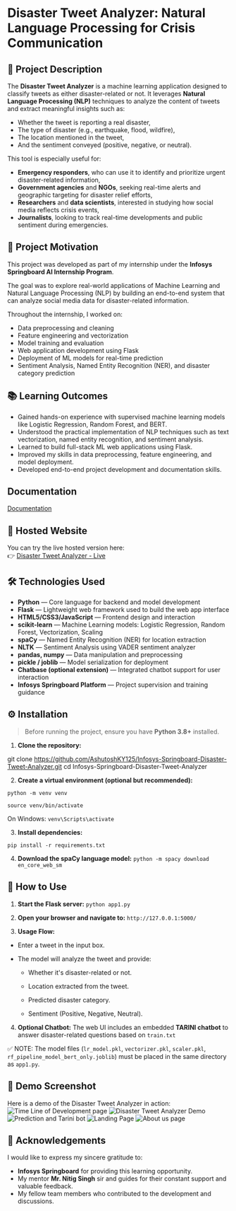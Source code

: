
# Disaster Tweet Analyzer: Natural Language Processing for Crisis Communication 

## 📌 Project Description

The **Disaster Tweet Analyzer** is a machine learning application designed to classify tweets as either disaster-related or not. It leverages **Natural Language Processing (NLP)** techniques to analyze the content of tweets and extract meaningful insights such as:

- Whether the tweet is reporting a real disaster,
- The type of disaster (e.g., earthquake, flood, wildfire),
- The location mentioned in the tweet,
- And the sentiment conveyed (positive, negative, or neutral).

This tool is especially useful for:

- **Emergency responders**, who can use it to identify and prioritize urgent disaster-related information,
- **Government agencies** and **NGOs**, seeking real-time alerts and geographic targeting for disaster relief efforts,
- **Researchers** and **data scientists**, interested in studying how social media reflects crisis events,
- **Journalists**, looking to track real-time developments and public sentiment during emergencies.



## 🎯 Project Motivation

This project was developed as part of my internship under the **Infosys Springboard AI Internship Program**. 

The goal was to explore real-world applications of Machine Learning and Natural Language Processing (NLP) by building an end-to-end system that can analyze social media data for disaster-related information. 

Throughout the internship, I worked on:
- Data preprocessing and cleaning
- Feature engineering and vectorization
- Model training and evaluation
- Web application development using Flask
- Deployment of ML models for real-time prediction
- Sentiment Analysis, Named Entity Recognition (NER), and disaster category prediction

## 📚 Learning Outcomes

- Gained hands-on experience with supervised machine learning models like Logistic Regression, Random Forest, and BERT.
- Understood the practical implementation of NLP techniques such as text vectorization, named entity recognition, and sentiment analysis.
- Learned to build full-stack ML web applications using Flask.
- Improved my skills in data preprocessing, feature engineering, and model deployment.
- Developed end-to-end project development and documentation skills.


## Documentation

[Documentation](https://vitbhopalacin-my.sharepoint.com/:w:/g/personal/ashutoshkumaryadav2022_vitbhopal_ac_in/EQc-FVKrwIdGlMnAt8JVB50BVP7K9xu39HqL86zTXwZc4Q?e=bay0WH)

## 🔗 Hosted Website

You can try the live hosted version here:  
👉 [Disaster Tweet Analyzer - Live](https://disaster-tweet-analyzer.onrender.com/)



## 🛠️ Technologies Used

- **Python** — Core language for backend and model development
- **Flask** — Lightweight web framework used to build the web app interface
- **HTML5/CSS3/JavaScript** — Frontend design and interaction
- **scikit-learn** — Machine Learning models: Logistic Regression, Random Forest, Vectorization, Scaling
- **spaCy** — Named Entity Recognition (NER) for location extraction
- **NLTK** — Sentiment Analysis using VADER sentiment analyzer
- **pandas, numpy** — Data manipulation and preprocessing
- **pickle / joblib** — Model serialization for deployment
- **Chatbase (optional extension)** — Integrated chatbot support for user interaction
- **Infosys Springboard Platform** — Project supervision and training guidance

## ⚙️ Installation

> Before running the project, ensure you have **Python 3.8+** installed.

1. **Clone the repository:**


git clone https://github.com/AshutoshKY125/Infosys-Springboard-Disaster-Tweet-Analyzer.git
cd Infosys-Springboard-Disaster-Tweet-Analyzer

2. **Create a virtual environment (optional but recommended):**

`python -m venv venv`

`source venv/bin/activate`

On Windows: 
`venv\Scripts\activate`

3. **Install dependencies:**

`pip install -r requirements.txt`

4. **Download the spaCy language model:**
`python -m spacy download en_core_web_sm
`

## 🚀 How to Use

1. **Start the Flask server:**
`python app1.py`

2. **Open your browser and navigate to:**
`http://127.0.0.1:5000/`

3. **Usage Flow:**
* Enter a tweet in the input box.

- The model will analyze the tweet and provide:

    - Whether it's disaster-related or not.

    - Location extracted from the tweet.

    - Predicted disaster category.

     - Sentiment (Positive, Negative, Neutral).

4. **Optional Chatbot:**
The web UI includes an embedded **TARINI chatbot** to answer disaster-related questions based on `train.txt`

✅ NOTE:
The model files (`lr_model.pkl`, `vectorizer.pkl`, `scaler.pkl`, `rf_pipeline_model_bert_only.joblib`) must be placed in the same directory as `app1.py`.



    

## 📸 Demo Screenshot

Here is a demo of the Disaster Tweet Analyzer in action:
![Time Line of Development page](/GIFS/Time_Line.png)
![Disaster Tweet Analyzer Demo](/GIFS/Prediction-1.png)
![Prediction and Tarini bot](/GIFS/Prediction-2_and_Tarini.png)
![Landing Page](/GIFS/Front_Page.png)
![About us page](/GIFS/About_Us.png)


## 🙏 Acknowledgements

I would like to express my sincere gratitude to:

- **Infosys Springboard** for providing this learning opportunity.
- My mentor **Mr. Nitig Singh** sir and guides for their constant support and valuable feedback.
- My fellow team members who contributed to the development and discussions.


